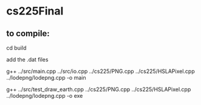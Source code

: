 # cs225Final

## to compile:

cd build

add the .dat files

g++ ../src/main.cpp ../src/io.cpp ../cs225/PNG.cpp ../cs225/HSLAPixel.cpp ../lodepng/lodepng.cpp -o main

g++ ../src/test_draw_earth.cpp ../cs225/PNG.cpp ../cs225/HSLAPixel.cpp ../lodepng/lodepng.cpp -o exe
